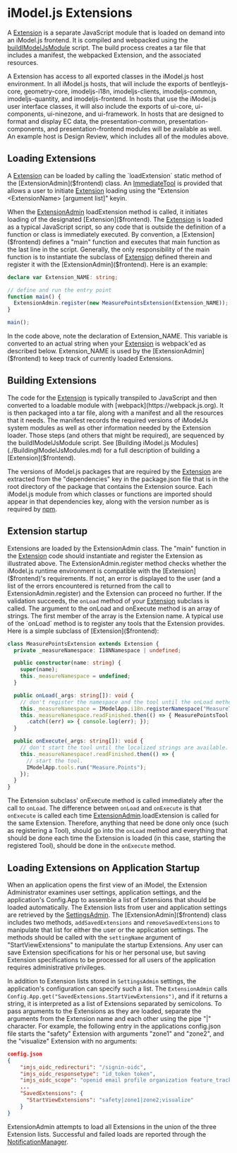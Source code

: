 # iModel.js Extensions

A [Extension]($frontend) is a separate JavaScript module that is loaded on demand into an iModel.js frontend.  It is compiled and webpacked using the [buildIModelJsModule](./BuildingIModelJsModules.md) script. The build process creates a tar file that includes a manifest, the webpacked Extension, and the associated resources.

A Extension has access to all exported classes in the iModel.js host environment. In all iModel.js hosts, that will include the exports of bentleyjs-core, geometry-core, imodeljs-i18n, imodeljs-clients, imodeljs-common, imodeljs-quantity, and imodeljs-frontend. In hosts that use the iModel.js user interface classes, it will also include the exports of ui-core, ui-components, ui-ninezone, and ui-framework. In hosts that are designed to format and display EC data, the presentation-common, presentation-components, and presentation-frontend modules will be available as well. An example host is Design Review, which includes all of the modules above.

## Loading Extensions

A [Extension]($frontend) can be loaded by calling the `loadExtension` static method of the [ExtensionAdmin]($frontend) class. An [ImmediateTool](./Tools.md#immediate-tools) is provided that allows a user to initiate [Extension]($frontend) loading using the "Extension \<ExtensionName\> [argument list]" keyin.

When the [ExtensionAdmin]($frontend) loadExtension method is called, it initiates loading of the designated [Extension]($frontend). The [Extension]($frontend) is loaded as a typical JavaScript script, so any code that is outside the definition of a function or class is immediately executed. By convention, a [Extension]($frontend) defines a "main" function and executes that main function as the last line in the script. Generally, the only responsibility of the main function is to instantiate the subclass of [Extension]($frontend) defined therein and register it with the [ExtensionAdmin]($frontend). Here is an example:

```ts
declare var Extension_NAME: string;

// define and run the entry point
function main() {
  ExtensionAdmin.register(new MeasurePointsExtension(Extension_NAME));
}

main();
```

In the code above, note the declaration of Extension_NAME. This variable is converted to an actual string when your [Extension]($frontend) is webpack'ed as described below. Extension_NAME is used by the [ExtensionAdmin]($frontend) to keep track of currently loaded Extensions.

## Building Extensions

The code for the [Extension]($frontend) is typically transpiled to JavaScript and then converted to a loadable module with [webpack](https://webpack.js.org). It is then packaged into a tar file, along with a manifest and all the resources that it needs. The manifest records the required versions of iModelJs system modules as well as other information needed by the Extension loader. Those steps (and others that might be required), are sequenced by the buildIModelJsModule script. See [Building iModel.js Modules](./BuildingIModelJsModules.md) for a full description of building a [Extension]($frontend).

The versions of iModel.js packages that are required by the [Extension]($frontend) are extracted from the "dependencies" key in the package.json file that is in the root directory of the package that contains the Extension source. Each iModel.js module from which classes or functions are imported should appear in that dependencies key, along with the version number as is required by [npm](https://docs.npmjs.org).

## Extension startup

Extensions are loaded by the ExtensionAdmin class. The "main" function in the [Extension]($frontend) code should instantiate and register the Extension as illustrated above. The ExtensionAdmin.register method checks whether the iModel.js runtime environment is compatible with the [Extension]($frontend)'s requirements. If not, an error is displayed to the user (and a list of the errors encountered is returned from the call to ExtensionAdmin.register) and the Extension can proceed no further. If the validation succeeds, the `onLoad` method of your [Extension]($frontend) subclass is called. The argument to the onLoad and onExecute method is an array of strings. The first member of the array is the Extension name. A typical use of the `onLoad` method is to register any tools that the Extension provides. Here is a simple subclass of [Extension]($frontend):

```ts
class MeasurePointsExtension extends Extension {
  private _measureNamespace: I18NNamespace | undefined;

  public constructor(name: string) {
    super(name);
    this._measureNamespace = undefined;
  }

  public onLoad(_args: string[]): void {
    // don't register the namespace and the tool until the onLoad method. That's called after we know the versions of the modules required are good.
    this._measureNamespace = IModelApp.i18n.registerNamespace("MeasureTool");
    this._measureNamespace.readFinished.then(() => { MeasurePointsTool.register(this._measureNamespace); })
      .catch((err) => { console.log(err); });
  }

  public onExecute(_args: string[]): void {
    // don't start the tool until the localized strings are available.
    this._measureNamespace!.readFinished.then(() => {
      // start the tool.
      IModelApp.tools.run("Measure.Points");
    });
  }
}
```

The Extension subclass' onExecute method is called immediately after the call to `onLoad`. The difference between `onLoad` and `onExecute` is that `onExecute` is called each time [ExtensionAdmin]($frontend).loadExtension is called for the same Extension. Therefore, anything that need be done only once (such as registering a Tool), should go into the `onLoad` method and everything that should be done each time the Extension is loaded (in this case, starting the registered Tool), should be done in the `onExecute` method.

## Loading Extensions on Application Startup

When an application opens the first view of an iModel, the Extension Administrator examines user settings, application settings, and the application's Config.App to assemble a list of Extensions that should be loaded automatically. The Extension lists from user and application settings are retrieved by the [SettingsAdmin]($product-settings-client). The [ExtensionAdmin]($frontend) class includes two methods, ```addSavedExtensions``` and ```removeSavedExtensions``` to manipulate that list for either the user or the application settings. The methods should be called with the ```settingName``` argument of "StartViewExtensions" to manipulate the startup Extensions. Any user can save Extension specifications for his or her personal use, but saving Extension specifications to be processed for all users of the application requires administrative privileges.

In addition to Extension lists stored in ```SettingsAdmin``` settings, the application's configuration can specify such a list. The ```ExtensionAdmin``` calls ```Config.App.get("SavedExtensions.StartViewExtensions")```, and if it returns a string, it is interpreted as a list of Extensions separated by semicolons. To pass arguments  to the Extensions as they are loaded, separate the arguments from the Extension name and each other using the pipe "|" character. For example, the following entry in the applications config.json file starts the "safety" Extension with arguments "zone1" and "zone2", and the "visualize" Extension with no arguments:

```json
config.json
{
    "imjs_oidc_redirecturi": "/signin-oidc",
    "imjs_oidc_responsetype": "id_token token",
    "imjs_oidc_scope": "openid email profile organization feature_tracking imodelhub context-registry-service imodeljs-router reality-data:read product-settings-service",
    ...
    "SavedExtensions": {
      "StartViewExtensions": "safety|zone1|zone2;visualize"
    }
}
```

ExtensionAdmin attempts to load all Extensions in the union of the three Extension lists. Successful and failed loads are reported through the [NotificationManager]($frontend).
